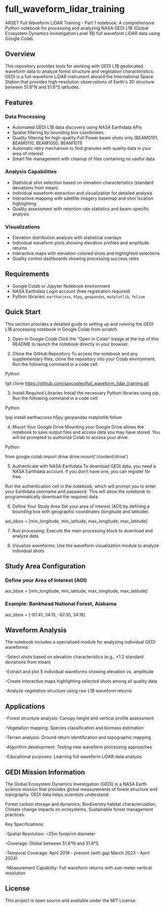 # full_waveform_lidar_training
ARSET Full Waveform LiDAR Training - Part 1 notebook: 
A comprehensive Python notebook for processing and analyzing NASA GEDI L1B (Global Ecosystem Dynamics Investigation Level 1B) full waveform LiDAR data using Google Colab.

## Overview

This repository provides tools for working with GEDI L1B geolocated waveform data to analyze forest structure and vegetation characteristics. GEDI is a full-waveform LiDAR instrument aboard the International Space Station that provides high-resolution observations of Earth's 3D structure between 51.6°N and 51.6°S latitudes.

## Features

### Data Processing
- Automated GEDI L1B data discovery using NASA Earthdata APIs
- Spatial filtering by bounding box coordinates
- Quality filtering for high-quality Full Power beam shots only (BEAM0101, BEAM0110, BEAM1000, BEAM1011)
- Automatic retry mechanism to find granules with quality data in your area of interest
- Smart file management with cleanup of files containing no useful data

### Analysis Capabilities
- Statistical shot selection based on elevation characteristics (standard deviations from mean)
- Individual waveform extraction and visualization for detailed analysis
- Interactive mapping with satellite imagery basemap and shot location highlighting
- Quality assessment with retention rate statistics and beam-specific analysis

### Visualizations
- Elevation distribution analysis with statistical overlays
- Individual waveform plots showing elevation profiles and amplitude returns
- Interactive maps with elevation-colored shots and highlighted selections
- Quality control dashboards showing processing success rates

## Requirements

- Google Colab or Jupyter Notebook environment
- NASA Earthdata Login account (free registration required)
- Python libraries: `earthaccess`, `h5py`, `geopandas`, `matplotlib`, `folium`

## Quick Start
This section provides a detailed guide to setting up and running the GEDI L1B processing notebook in Google Colab from scratch.

1. Open in Google Colab
Click the "Open in Colab" badge at the top of this README to launch the notebook directly in your browser.

2. Clone the GitHub Repository
To access the notebook and any supplementary files, clone the repository into your Colab environment. Run the following command in a code cell:

Python

!git clone https://github.com/savcooley/full_waveform_lidar_training.git

3. Install Required Libraries
Install the necessary Python libraries using pip. Run the following command in a code cell:

Python

!pip install earthaccess h5py geopandas matplotlib folium

4. Mount Your Google Drive
Mounting your Google Drive allows the notebook to save output files and access data you may have stored. You will be prompted to authorize Colab to access your drive.

Python

from google.colab import drive
drive.mount('/content/drive')

5. Authenticate with NASA Earthdata
To download GEDI data, you need a NASA Earthdata account. If you don't have one, you can register for free.

Run the authentication cell in the notebook, which will prompt you to enter your Earthdata username and password. This will allow the notebook to programmatically download the required data.

6. Define Your Study Area
Set your area of interest (AOI) by defining a bounding box with geographic coordinates (longitude and latitude).

aoi_bbox = [min_longitude, min_latitude, max_longitude, max_latitude]

7. Run processing: Execute the main processing block to download and analyze data

8. Visualize waveforms: Use the waveform visualization module to analyze individual shots

## Study Area Configuration

### Define your Area of Interest (AOI)
aoi_bbox = [min_longitude, min_latitude, max_longitude, max_latitude]

### Example: Bankhead National Forest, Alabama
aoi_bbox = [-87.41, 34.15, -87.35, 34.18]

## Waveform Analysis
The notebook includes a specialized module for analyzing individual GEDI waveforms:

-Select shots based on elevation characteristics (e.g., ±1.2 standard deviations from mean)

-Extract and plot 5 individual waveforms showing elevation vs. amplitude

-Create interactive maps highlighting selected shots among all quality data

-Analyze vegetation structure using raw L1B waveform returns

## Applications

-Forest structure analysis: Canopy height and vertical profile assessment

-Vegetation mapping: Species classification and biomass estimation

-Terrain analysis: Ground return identification and topographic mapping

-Algorithm development: Testing new waveform processing approaches

-Educational purposes: Learning full waveform LiDAR data analysis

## GEDI Mission Information
The Global Ecosystem Dynamics Investigation (GEDI) is a NASA Earth science mission that provides global measurements of forest structure and topography. GEDI data helps scientists understand:

Forest carbon storage and dynamics,
Biodiversity habitat characterization,
Climate change impacts on ecosystems,
Sustainable forest management practices.

Key Specifications:

-Spatial Resolution: ~25m footprint diameter

-Coverage: Global between 51.6°N and 51.6°S

-Temporal Coverage: April 2019 - present (with gap March 2023 - April 2024)

-Measurement Capability: Full waveform returns with sub-meter vertical resolution

## License
This project is open source and available under the MIT License.
